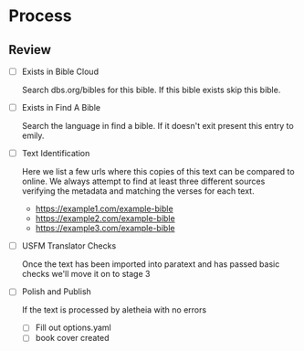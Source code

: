 # Process

## Review

- [ ] Exists in Bible Cloud

	Search dbs.org/bibles for this bible. If this bible exists skip this bible.

- [ ] Exists in Find A Bible

	Search the language in find a bible. If it doesn't exit present this entry to emily.

- [ ] Text Identification

	Here we list a few urls where this copies of this text can be compared to online. We always attempt to find at least three different sources verifying the metadata and matching the verses for each text.

	- https://example1.com/example-bible
	- https://example2.com/example-bible
	- https://example3.com/example-bible

- [ ] USFM Translator Checks

	Once the text has been imported into paratext and has passed basic checks we'll move it on to stage 3

- [ ] Polish and Publish

	If the text is processed by aletheia with no errors
	- [ ] Fill out options.yaml
	- [ ] book cover created